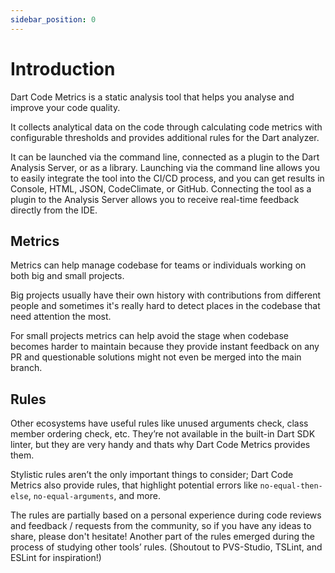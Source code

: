 ```yaml
---
sidebar_position: 0
---
```


# Introduction

Dart Code Metrics is a static analysis tool that helps you analyse and improve your code quality.

It collects analytical data on the code through calculating code metrics with configurable thresholds and provides additional rules for the Dart analyzer.

It can be launched via the command line, connected as a plugin to the Dart Analysis Server, or as a library. Launching via the command line allows you to easily integrate the tool into the CI/CD process, and you can get results in Сonsole, HTML, JSON, CodeClimate, or GitHub. Connecting the tool as a plugin to the Analysis Server allows you to receive real-time feedback directly from the IDE.

## Metrics

Metrics can help manage codebase for teams or individuals working on both big and small projects.

Big projects usually have their own history with contributions from different people and sometimes it's really hard to detect places in the codebase that need attention the most.

For small projects metrics can help avoid the stage when codebase becomes harder to maintain because they provide instant feedback on any PR and questionable solutions might not even be merged into the main branch.

## Rules

Other ecosystems have useful rules like unused arguments check, class member ordering check, etc. They’re not available in the built-in Dart SDK linter, but they are very handy and thats why Dart Code Metrics provides them.

Stylistic rules aren’t the only important things to consider; Dart Code Metrics also provide rules, that highlight potential errors like `no-equal-then-else`, `no-equal-arguments`, and more.

The rules are partially based on a personal experience during code reviews and feedback / requests from the community, so if you have any ideas to share, please don't hesitate! Another part of the rules emerged during the process of studying other tools’ rules. (Shoutout to PVS-Studio, TSLint, and ESLint for inspiration!)
